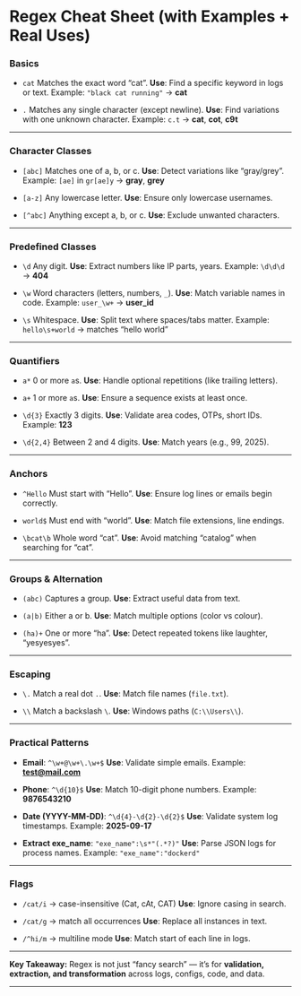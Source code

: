 # Regex Cheat Sheet (with Examples + Real Uses)

### Basics

* `cat`
  Matches the exact word “cat”.
  **Use**: Find a specific keyword in logs or text.
  Example: `"black cat running"` → **cat**

* `.`
  Matches any single character (except newline).
  **Use**: Find variations with one unknown character.
  Example: `c.t` → **cat**, **cot**, **c9t**

---

### Character Classes

* `[abc]`
  Matches one of a, b, or c.
  **Use**: Detect variations like “gray/grey”.
  Example: `[ae]` in `gr[ae]y` → **gray**, **grey**

* `[a-z]`
  Any lowercase letter.
  **Use**: Ensure only lowercase usernames.

* `[^abc]`
  Anything except a, b, or c.
  **Use**: Exclude unwanted characters.

---

### Predefined Classes

* `\d`
  Any digit.
  **Use**: Extract numbers like IP parts, years.
  Example: `\d\d\d` → **404**

* `\w`
  Word characters (letters, numbers, `_`).
  **Use**: Match variable names in code.
  Example: `user_\w+` → **user\_id**

* `\s`
  Whitespace.
  **Use**: Split text where spaces/tabs matter.
  Example: `hello\s+world` → matches “hello   world”

---

### Quantifiers

* `a*`
  0 or more `a`s.
  **Use**: Handle optional repetitions (like trailing letters).

* `a+`
  1 or more `a`s.
  **Use**: Ensure a sequence exists at least once.

* `\d{3}`
  Exactly 3 digits.
  **Use**: Validate area codes, OTPs, short IDs.
  Example: **123**

* `\d{2,4}`
  Between 2 and 4 digits.
  **Use**: Match years (e.g., 99, 2025).

---

### Anchors

* `^Hello`
  Must start with “Hello”.
  **Use**: Ensure log lines or emails begin correctly.

* `world$`
  Must end with “world”.
  **Use**: Match file extensions, line endings.

* `\bcat\b`
  Whole word “cat”.
  **Use**: Avoid matching “catalog” when searching for “cat”.

---

### Groups & Alternation

* `(abc)`
  Captures a group.
  **Use**: Extract useful data from text.

* `(a|b)`
  Either a or b.
  **Use**: Match multiple options (color vs colour).

* `(ha)+`
  One or more “ha”.
  **Use**: Detect repeated tokens like laughter, “yesyesyes”.

---

### Escaping

* `\.`
  Match a real dot `.`.
  **Use**: Match file names (`file.txt`).

* `\\`
  Match a backslash `\`.
  **Use**: Windows paths (`C:\\Users\\`).

---

### Practical Patterns

* **Email**: `^\w+@\w+\.\w+$`
  **Use**: Validate simple emails.
  Example: **[test@mail.com](mailto:test@mail.com)**

* **Phone**: `^\d{10}$`
  **Use**: Match 10-digit phone numbers.
  Example: **9876543210**

* **Date (YYYY-MM-DD)**: `^\d{4}-\d{2}-\d{2}$`
  **Use**: Validate system log timestamps.
  Example: **2025-09-17**

* **Extract exe\_name**: `"exe_name":\s*"(.*?)"`
  **Use**: Parse JSON logs for process names.
  Example: `"exe_name":"dockerd"`

---

### Flags

* `/cat/i` → case-insensitive (Cat, cAt, CAT)
  **Use**: Ignore casing in search.

* `/cat/g` → match all occurrences
  **Use**: Replace all instances in text.

* `/^hi/m` → multiline mode
  **Use**: Match start of each line in logs.

---

**Key Takeaway:** Regex is not just “fancy search” — it’s for **validation, extraction, and transformation** across logs, configs, code, and data.

---
